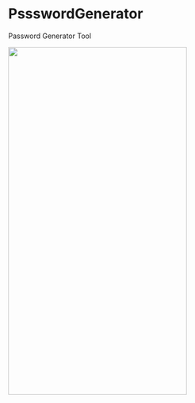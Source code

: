 # PssswordGenerator
Password Generator‏ Tool

<img src="https://user-images.githubusercontent.com/50217561/87851579-245b2e00-c90b-11ea-8077-c85bac411513.png" width="360" height="700"/>
